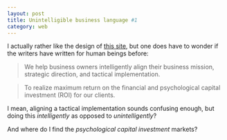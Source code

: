 ```yaml
---
layout: post
title: Unintelligible business language #1
category: web
---
```


I actually rather like the design of [this site](http://www.optimasgroup.com/), but one does have to wonder if the writers have written for human beings before:

> We help business owners intelligently align their business mission, strategic direction, and tactical implementation.

> To realize maximum return on the financial and psychological capital investment (ROI) for our clients.

I mean, aligning a tactical implementation sounds confusing enough, but doing this _intelligently_ as opposed to _unintelligently_?

And where do I find the _psychological capital investment_ markets?
